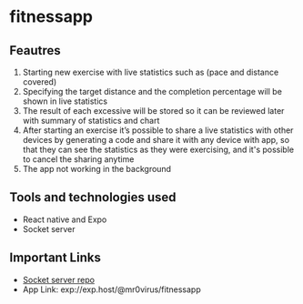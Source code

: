 # fitnessapp

## Feautres

1. Starting new exercise with live statistics such as (pace and distance covered)
2. Specifying the target distance and the completion percentage will be shown in live statistics
3. The result of each excessive will be stored so it can be reviewed later with summary of statistics and chart
4. After starting an exercise it’s possible to share a live statistics with other devices by generating a code and share it with any device with app, so that they can see the statistics as they were exercising, and it's possible to cancel the sharing anytime
5. The app not working in the background

## Tools and technologies used

- React native and Expo
- Socket server

## Important Links

- [Socket server repo](https://github.com/WesamAlmasri/fitnessappsocket)
- App Link: exp://exp.host/@mr0virus/fitnessapp

